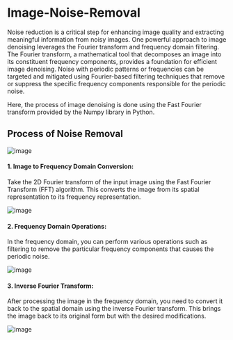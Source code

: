 # Image-Noise-Removal
Noise reduction is a critical step for enhancing image quality and extracting meaningful information from noisy images. One powerful approach to image denoising leverages the Fourier transform and frequency domain filtering.
The Fourier transform, a mathematical tool that decomposes an image into its constituent frequency components, provides a foundation for efficient image denoising.
Noise with periodic patterns or frequencies can be targeted and mitigated using Fourier-based filtering techniques that remove or suppress the specific frequency components responsible for the periodic noise.

Here, the process of image denoising is done using the Fast Fourier transform provided by the Numpy library in Python.

## Process of Noise Removal
![image](https://github.com/devika-kla/Image-Noise-Removal/assets/69448953/2d9c7283-e5ec-4eb4-b83e-b447c549c921)

#### 1. Image to Frequency Domain Conversion:

Take the 2D Fourier transform of the input image using the Fast Fourier Transform (FFT) algorithm. This converts the image from its spatial representation to its frequency representation.

![image](https://github.com/devika-kla/Image-Noise-Removal/assets/69448953/a5f75d34-6375-4bfb-ac73-bdffee788b4c)


#### 2. Frequency Domain Operations:

In the frequency domain, you can perform various operations such as filtering to remove the particular frequency components that causes the periodic noise.

![image](https://github.com/devika-kla/Image-Noise-Removal/assets/69448953/26813a35-0217-4aa4-9de6-b7456e0df5f6)


#### 3. Inverse Fourier Transform:

After processing the image in the frequency domain, you need to convert it back to the spatial domain using the inverse Fourier transform. This brings the image back to its original form but with the desired modifications.

![image](https://github.com/devika-kla/Image-Noise-Removal/assets/69448953/fbb67df7-e8c6-46f4-83af-dd518aa33401)

